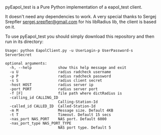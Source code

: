pyEapol_test is a Pure Python implementation of a eapol_test client.

It doesn't need any dependencies to work.
A very special thanks to Sergej Srepfler <sergej.srepfler@gmail.com> for his libRadius lib, the client is based on it.

To use pyEapol_test you should simply download this repository and then run in its directory:

````
Usage: python EapolClient.py -u UserLogin-p UserPassword-s ServerSecret

optional arguments:
  -h, --help            show this help message and exit
  -u U                  radius radcheck username
  -p P                  radius radcheck password
  -s S                  radius client secret
  -host HOST            radius server ip
  -port PORT            radius server port
  -f [F]                file path where dictRadius is
  -calling_id CALLING_ID
                        Calling-Station-Id
  -called_id CALLED_ID  Called-Station-Id
  -m M                  Message size. Default 4KB
  -t T                  Timeout. Default 15 secs
  -nas_port NAS_PORT    NAS port. Default 6000
  -nas_port_type NAS_PORT_TYPE
                        NAS port type. Default 5
````
